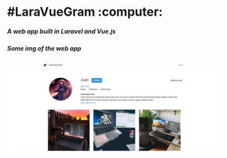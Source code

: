 <h1>#LaraVueGram :computer:</h1>
<h5>A web app built in Laravel and Vue.js</h5> 

<h5>Some img of the web app</h5>

<img alt="Image" width="500" title="icon" src="imgReadme/img1.png" />




